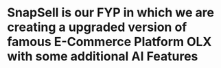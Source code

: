 # SnapSell is our FYP in which we are creating a upgraded version of famous E-Commerce Platform OLX with some additional AI Features
